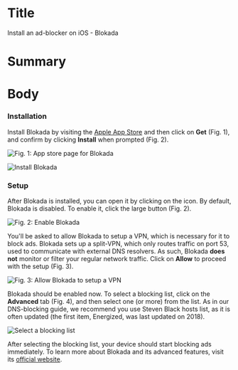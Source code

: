 # Title #
Install an ad-blocker on iOS - Blokada

# Summary #

# Body #

### Installation ###

Install Blokada by visiting the [Apple App Store](https://apps.apple.com/us/app/blokada/id1508341781) and then click on **Get** (Fig. 1), and confirm by clicking **Install** when prompted (Fig. 2).

![Fig. 1: App store page for Blokada](../images/ios/blockada-app-store.jpg)

![Install Blokada](../images/ios/blockada-install.png)

### Setup ###

After Blokada is installed, you can open it by clicking on the icon. By default, Blokada is disabled. To enable it, click the large button (Fig. 2).

![Fig. 2: Enable Blokada](../images/ios/blockada-enable.jpg)

You'll be asked to allow Blokada to setup a VPN, which is necessary for it to block ads. Blokada sets up a split-VPN,
which only routes traffic on port 53, used to communicate with external DNS resolvers. As such, Blokada **does not**
monitor or filter your regular network traffic. Click on **Allow** to proceed with the setup (Fig. 3).

![Fig. 3: Allow Blokada to setup a VPN](../images/ios/blockada-vpn.jpg)

Blokada should be enabled now. To select a blocking list, click on the **Advanced** tab (Fig. 4), and then select one
(or more) from the list. As in our DNS-blocking guide, we recommend you use Steven Black hosts list, as it is often
updated (the first item, Energized, was last updated on 2018).

![Select a blocking list](../images/ios/blockada-lists.jpg)

After selecting the blocking list, your device should start blocking ads immediately. To learn more about Blokada and
its advanced features, visit its [official website](https://blokada.org/).
